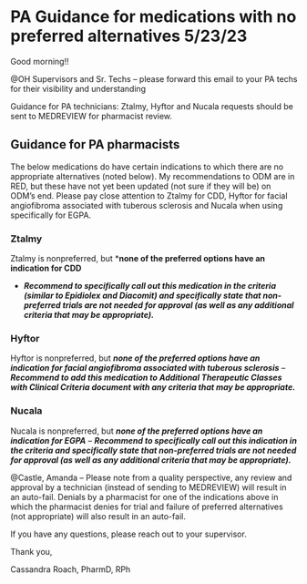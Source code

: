 # PA Guidance for medications with no preferred alternatives 5/23/23

Good morning!!

@OH Supervisors and Sr. Techs – please forward this email to your PA techs for their visibility and understanding

Guidance for PA technicians: Ztalmy, Hyftor and Nucala requests should be sent to MEDREVIEW for pharmacist review. 

## Guidance for PA pharmacists

The below medications do have certain indications to which there are no appropriate alternatives (noted below). My recommendations to ODM are in RED, but these have not yet been updated (not sure if they will be) on ODM’s end. Please pay close attention to Ztalmy for CDD, Hyftor for facial angiofibroma associated with tuberous sclerosis and Nucala when using specifically for EGPA. 

### Ztalmy
 
Ztalmy is nonpreferred, but ***none of the preferred options have an indication for CDD** 
- ***Recommend to specifically call out this medication in the criteria (similar to Epidiolex and Diacomit) and specifically state that non-preferred trials are not needed for approval (as well as any additional criteria that may be appropriate).***
 
### Hyftor

Hyftor is nonpreferred, but ***none of the preferred options have an indication for facial angiofibroma associated with tuberous sclerosis*** 
– ***Recommend to add this medication to Additional Therapeutic Classes with Clinical Criteria document with any criteria that may be appropriate.*** 

### Nucala

Nucala is nonpreferred, but ***none of the preferred options have an indication for EGPA*** 
– ***Recommend to specifically call out this indication in the criteria and specifically state that non-preferred trials are not needed for approval (as well as any additional criteria that may be appropriate).***

@Castle, Amanda – Please note from a quality perspective, any review and approval by a technician (instead of sending to MEDREVIEW) will result in an auto-fail. Denials by a pharmacist for one of the indications above in which the pharmacist denies for trial and failure of preferred alternatives (not appropriate) will also result in an auto-fail.

If you have any questions, please reach out to your supervisor.

Thank you,

Cassandra Roach, PharmD, RPh
